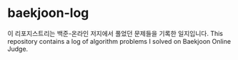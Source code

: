 # baekjoon-log

이 리포지스트리는 백준-온라인 저지에서 풀었던 문제들을 기록한 일지입니다.
This repository contains a log of algorithm problems I solved on Baekjoon Online Judge.
